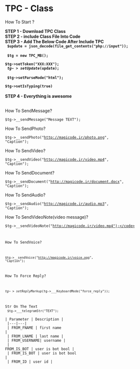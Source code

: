 # TPC - Class

How To Start ?

<b>STEP 1 - Download TPC Class</b><br>
<b>STEP 2 - include Class File Into Code</b><br>
<b>STEP 3 - Add The Below Code After Include TPC<br>
    <code>
        $update = json_decode(file_get_contents("php://input"));
    </code><br>
    <code>
        $tg = new TPC_MB();
    </code>
    <br><code>
        $tg->setToken("XXX:XXX");
    </code><br>
    <code>
        $tg->setUpdate($update);
    </code>
    <br>
    <code>
        $tg->setParseMode("html");
    </code>
    <br>
    <code>
    $tg->setIsTyping(true)
    </code>
    <br>
</b><br>
<b>STEP 4 - Everything is awesome</b><br>

<br>
How To SendMessage?<br>

<code>$tg->__sendMessage("Message TEXT");</code><br>



How To SendPhoto?<br>

<code>$tg->__sendPhoto("http://magicode.ir/photo.png", "Caption");</code><br>


How To SendVideo?<br>

<code>$tg->__sendVideo("http://magicode.ir/video.mp4", "Caption");</code><br>


How To SendDocument?<br>

<code>$tg->__sendDocument("http://magicode.ir/document.docx", "Caption");</code><br>

How To SendAudio?<br>

<code>$tg->__sendAudio("http://magicode.ir/audio.mp3", "Caption");</code><br>

How To SendVideoNote(video message)?<br>

<code>$tg->__sendVideoNote("http://magicode.ir/video.mp4");</code><br>

How To SendVoice?<br>

<code>$tg->__sendVoice("http://magicode.ir/voice.ogg", "Caption");</code><br>


How To Force Reply?<br>

<code>$tg->setReplyMarkup($tg->___KeyboardMode("force_reply"));</code><br>



Str On The Text<br>
<code>$tg->___telegramStr("TEXT");</code><br>
| Parameter    | Description           |<br>
|---|---|<br>
| FROM_FNAME   | first name            |<br>
| FROM_LNAME   | last  name            |<br>
| FROM_USERNAME| username              |<br>
| FROM_IS_BOT  | user is bot bool      |<br>
| FROM_IS_BOT  | user is bot bool      |<br>
| FROM_ID      | user id               |<br>
